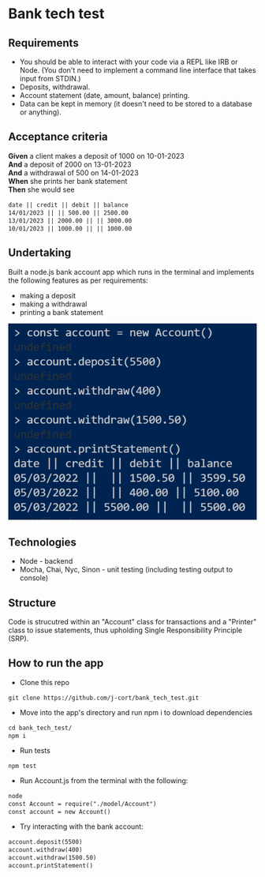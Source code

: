 # Bank tech test

## Requirements

* You should be able to interact with your code via a REPL like IRB or Node.  (You don't need to implement a command line interface that takes input from STDIN.)
* Deposits, withdrawal.
* Account statement (date, amount, balance) printing.
* Data can be kept in memory (it doesn't need to be stored to a database or anything).

## Acceptance criteria

**Given** a client makes a deposit of 1000 on 10-01-2023  
**And** a deposit of 2000 on 13-01-2023  
**And** a withdrawal of 500 on 14-01-2023  
**When** she prints her bank statement  
**Then** she would see

```
date || credit || debit || balance
14/01/2023 || || 500.00 || 2500.00
13/01/2023 || 2000.00 || || 3000.00
10/01/2023 || 1000.00 || || 1000.00
```

## Undertaking

Built a node.js bank account app which runs in the terminal and implements the following features as per requirements:

* making a deposit
* making a withdrawal
* printing a bank statement

![Printed Statement](./printedStatement.PNG)

## Technologies

* Node - backend
* Mocha, Chai, Nyc, Sinon - unit testing (including testing output to console)

## Structure

Code is strucutred within an "Account" class for transactions and a "Printer" class to issue statements, thus upholding Single Responsibility Principle (SRP).

## How to run the app

* Clone this repo

```
git clone https://github.com/j-cort/bank_tech_test.git
```

* Move into the app's directory and run npm i to download dependencies

```
cd bank_tech_test/
npm i
```

* Run tests

```
npm test
```

* Run Account.js from the terminal with the following:

```
node 
const Account = require("./model/Account") 
const account = new Account()
```

* Try interacting with the bank account:

```
account.deposit(5500)
account.withdraw(400)
account.withdraw(1500.50)
account.printStatement()
```
